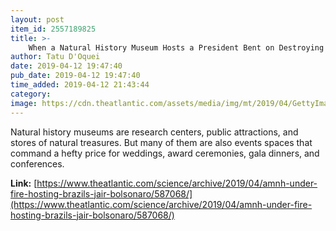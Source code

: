 ```yaml
---
layout: post
item_id: 2557189825
title: >-
    When a Natural History Museum Hosts a President Bent on Destroying Nature
author: Tatu D'Oquei
date: 2019-04-12 19:47:40
pub_date: 2019-04-12 19:47:40
time_added: 2019-04-12 21:43:44
category: 
image: https://cdn.theatlantic.com/assets/media/img/mt/2019/04/GettyImages_894475966/facebook.jpg?1555095364
---
```


Natural history museums are research centers, public attractions, and stores of natural treasures. But many of them are also events spaces that command a hefty price for weddings, award ceremonies, gala dinners, and conferences.

**Link:** [https://www.theatlantic.com/science/archive/2019/04/amnh-under-fire-hosting-brazils-jair-bolsonaro/587068/](https://www.theatlantic.com/science/archive/2019/04/amnh-under-fire-hosting-brazils-jair-bolsonaro/587068/)

